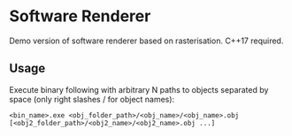 # Software Renderer
Demo version of software renderer based on rasterisation. C++17 required.

## Usage
Execute binary following with arbitrary N paths to objects separated by space (only right slashes / for object names):

`<bin_name>.exe <obj_folder_path>/<obj_name>/<obj_name>.obj [<obj2_folder_path>/<obj2_name>/<obj2_name>.obj ...]`
